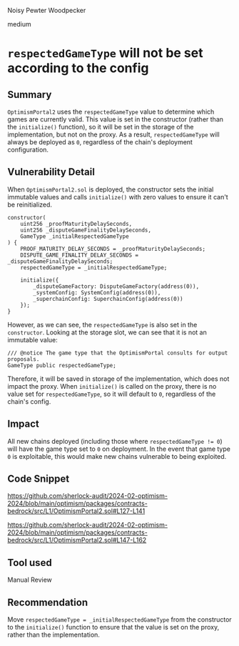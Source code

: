 Noisy Pewter Woodpecker

medium

# `respectedGameType` will not be set according to the config

## Summary

`OptimismPortal2` uses the `respectedGameType` value to determine which games are currently valid. This value is set in the constructor (rather than the `initialize()` function), so it will be set in the storage of the implementation, but not on the proxy. As a result, `respectedGameType` will always be deployed as `0`, regardless of the chain's deployment configuration.

## Vulnerability Detail

When `OptimismPortal2.sol` is deployed, the constructor sets the initial immutable values and calls `initialize()` with zero values to ensure it can't be reinitialized.

```solidity
constructor(
    uint256 _proofMaturityDelaySeconds,
    uint256 _disputeGameFinalityDelaySeconds,
    GameType _initialRespectedGameType
) {
    PROOF_MATURITY_DELAY_SECONDS = _proofMaturityDelaySeconds;
    DISPUTE_GAME_FINALITY_DELAY_SECONDS = _disputeGameFinalityDelaySeconds;
    respectedGameType = _initialRespectedGameType;

    initialize({
        _disputeGameFactory: DisputeGameFactory(address(0)),
        _systemConfig: SystemConfig(address(0)),
        _superchainConfig: SuperchainConfig(address(0))
    });
}
```

However, as we can see, the `respectedGameType` is also set in the `constructor`. Looking at the storage slot, we can see that it is not an immutable value:
```solidity
/// @notice The game type that the OptimismPortal consults for output proposals.
GameType public respectedGameType;
```

Therefore, it will be saved in storage of the implementation, which does not impact the proxy. When `initialize()` is called on the proxy, there is no value set for `respectedGameType`, so it will default to `0`, regardless of the chain's config.

## Impact

All new chains deployed (including those where `respectedGameType != 0`) will have the game type set to `0` on deployment. In the event that game type `0` is exploitable, this would make new chains vulnerable to being exploited.

## Code Snippet

https://github.com/sherlock-audit/2024-02-optimism-2024/blob/main/optimism/packages/contracts-bedrock/src/L1/OptimismPortal2.sol#L127-L141

https://github.com/sherlock-audit/2024-02-optimism-2024/blob/main/optimism/packages/contracts-bedrock/src/L1/OptimismPortal2.sol#L147-L162

## Tool used

Manual Review

## Recommendation

Move `respectedGameType = _initialRespectedGameType` from the constructor to the `initialize()` function to ensure that the value is set on the proxy, rather than the implementation.
